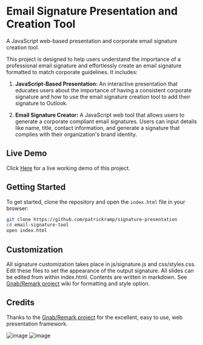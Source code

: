 # Email Signature Presentation and Creation Tool

A JavaScript web-based presentation and corporate email signature creation tool.<br>

This project is designed to help users understand the importance of a professional email signature and effortlessly create an email signature formatted to match corporate guidelines. It includes:

1. **JavaScript-Based Presentation:** An interactive presentation that educates users about the importance of having a consistent corporate signature and  how to use the email signature creation tool to add their signature to Outlook. 

2. **Email Signature Creator:** A JavaScript web tool that allows users to generate a corporate compliant email signatures. Users can input details like name, title, contact information, and generate a signature that complies with their organization's brand identity.

## Live Demo

Click [Here](https://app.megabit.rodeo) for a live working demo of this project. 

## Getting Started

To get started, clone the repository and open the `index.html` file in your browser:

```bash
git clone https://github.com/patrickramp/signature-presentation
cd email-signature-tool
open index.html
```

## Customization

All signature customization takes place in js/signature.js and css/styles.css. Edit these files to set the appearance of the output signature. All slides can be edited from within index.html. Contents are written in markdown. See [Gnab/Remark project](https://github.com/gnab/remark) wiki for formatting and style option.      

## Credits 

Thanks to the [Gnab/Remark project](https://github.com/gnab/remark) for the excellent, easy to use, web presentation framework.    


![image](https://github.com/user-attachments/assets/ed6d9b1c-b4dd-4dcd-83e1-3994880ee531)
![image](https://github.com/user-attachments/assets/31bfbb6f-4ada-439a-8977-decd93dea450)
